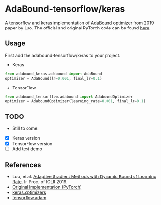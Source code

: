 # AdaBound-tensorflow/keras
A tensorflow and keras implementation of [AdaBound](https://openreview.net/forum?id=Bkg3g2R9FX) optimizer from 2019 paper by Luo. The official and original PyTorch code can be found [here](https://github.com/Luolc/AdaBound).

## Usage
First add the adabound-tensorflow/keras to your project.<br>
* Keras
```python
from adabound_keras.adabound import AdaBound
optimizer = AdaBound(lr=0.001, final_lr=0.1)
```
- TensorFlow
```python
from adabound_tensorflow.adabound import AdaboundOptimizer
optimizer = AdaboundOptimizer(learning_rate=0.001, final_lr=0.1)
```
## TODO
 - Still to come:
 * [x] Keras version
 * [x] TensorFlow version
 * [ ] Add test demo
 
 ## References
 - Luo, et al. [Adaptive Gradient Methods with Dynamic Bound of Learning Rate](https://openreview.net/forum?id=Bkg3g2R9FX). In Proc. of ICLR 2019.
 - [Original Implementation (PyTorch)](https://github.com/Luolc/AdaBound)
 - [keras.optimizers](https://github.com/tensorflow/tensorflow/blob/master/tensorflow/python/keras/optimizers.py)
 - [tensorflow.adam](https://github.com/tensorflow/tensorflow/blob/r1.12/tensorflow/python/training/adam.py)
